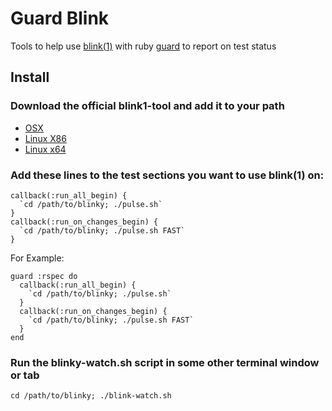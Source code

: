 Guard Blink
===========

Tools to help use [blink(1)](http://thingm.com/products/blink-1.html)
with ruby [guard](https://github.com/guard/guard) to report on test status

Install
-------

### Download the official blink1-tool and add it to your path

* [OSX](http://thingm.com/blink1/downloads/blink1-tool-mac.zip)
* [Linux X86](http://thingm.com/blink1/downloads/blink1-tool-linux_x86.zip)
* [Linux x64](http://thingm.com/blink1/downloads/blink1-tool-linux_x86_64.zip)

### Add these lines to the test sections you want to use blink(1) on:

    callback(:run_all_begin) {
      `cd /path/to/blinky; ./pulse.sh`
    }
    callback(:run_on_changes_begin) {
      `cd /path/to/blinky; ./pulse.sh FAST`
    }

  For Example:

    guard :rspec do
      callback(:run_all_begin) {
        `cd /path/to/blinky; ./pulse.sh`
      }
      callback(:run_on_changes_begin) {
        `cd /path/to/blinky; ./pulse.sh FAST`
      }
    end

### Run the blinky-watch.sh script in some other terminal window or tab


    cd /path/to/blinky; ./blink-watch.sh

